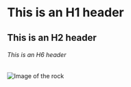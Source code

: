 # This is an H1 header
## This is an H2 header
###### This is an H6 header

![Image of the rock](https://assets.vogue.com/photos/59132f18dc6868483f55b55a/master/w_2560%2Cc_limit/00-lede-the-rock.jpg)

